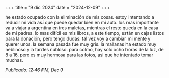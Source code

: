 +++
title = "9 dic 2024"
date = "2024-12-09"
+++

he estado ocupado con la eliminación de mis cosas. estoy intentando a reducir mi vida así que puede quedar bien en mi auto. los mas importante va a viajar a argentina en tres maletas, mientras el resto queda en la casa de mi padres. lo mas difícil es mis libros, a este tiempo, están en cajas listos para la donación, pero tengo dudas: tal vez voy a cambiar mi mente y querer unos.
la semana pasada fue muy gris. la mañanas ha estado muy neblinoso y la tardes nubloso. para colmo, hay solo ocho horas de la luz, de 8 a 16, pero es muy hermosa para las fotos, asi que he intentado tomar muchas.

*Publicado: 12:46 PM, Dec 9*